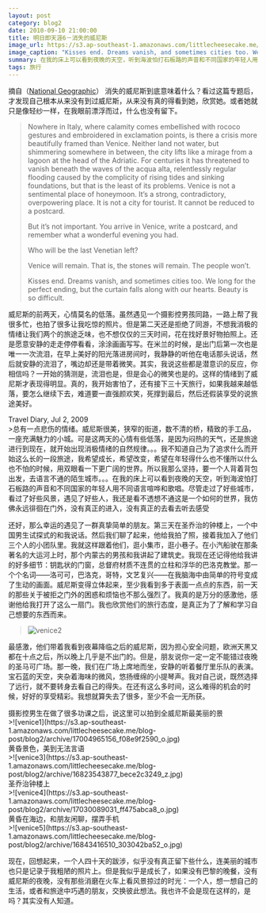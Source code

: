 ```yaml
---
layout: post
category: blog2
date: 2010-09-10 21:00:00
title: 明日即天涯6－消失的威尼斯
image_url: https://s3.ap-southeast-1.amazonaws.com/littlecheesecake.me/blog-post/blog2/archive/16905773948_c4a04fe04b_k.jpg
image_caption: "Kisses end. Dreams vanish, and sometimes cities too. We long for the perfect ending, but the curtain falls along with our hearts. Beauty is so difficult."
summary: 在我的床上可以看到夜晚的天空，听到海波怕打石板路的声音和不同国家的年轻人用不同语言喧哗和歌唱。尽管走过了好些城市，看过了好些风景，遇见了好些人，我还是看不透想不通这是一个如何的世界，我仿佛永远徘徊在门外，没有真正的进入，没有真正的去看去听去感受
tags: 旅行
---
```


<figcaption class="reading-notes">
摘自（<a href="http://ngm.nationalgeographic.com/2009/08/venice/newman-text/1">National Geographic</a>）
消失的威尼斯到底意味着什么？看过这篇专题后，才发现自己根本从来没有到过威尼斯，从来没有真的得看到她，欣赏她。或者她就只是像轻纱一样，在我眼前漂浮而过，什么也没有留下。
</figcaption>

>Nowhere in Italy, where calamity comes embellished with rococo gestures and embroidered in exclamation points, is there a crisis more beautifully framed than Venice. Neither land not water, but shimmering somewhere in between, the city lifts like a mirage from a lagoon at the head of the Adriatic. For centuries it has threatened to vanish beneath the waves of the acqua alta, relentlessly regular flooding caused by the complicity of rising tides and sinking foundations, but that is the least of its problems. Venice is not a sentimental place of honeymoon. It’s a strong, contradictory, overpowering place. It is not a city for tourist. It cannot be reduced to a postcard.
>
>But it’s not important. You arrive in Venice, write a postcard, and remember what a wonderful evening you had.
>
>Who will be the last Venetian left?
>
>Venice will remain. That is, the stones will remain. The people won’t.
>
>Kisses end. Dreams vanish, and sometimes cities too. We long for the perfect ending, but the curtain falls along with our hearts. Beauty is so difficult.

威尼斯的前两天，心情莫名的低落。虽然遇见一个摄影控男孩同路，一路上帮了我很多忙，也拍了很多让我吃惊的照片。但是第二天还是拒绝了同游，不想我消极的情绪让我们两个的旅途乏味，也不想仅仅的三天时间，花在找好景好物拍照上。还是愿意安静的走走停停看看，涂涂画画写写。在米兰的时候，是出门后第一次也是唯一一次流泪，在早上美好的阳光落进房间时，我静静的听他在电话那头说话，然后就安静的流泪了，嘴边却还是带着微笑。其实，我说这些都是潜意识的反应，你相信吗？一开始的猜测是，流泪也是，但是会心的微笑也是的。这样的情绪到了威尼斯才表现得明显。真的，我开始害怕了，还有接下三十天旅行，如果我越来越低落，要怎么继续下去，难道要一直强颜欢笑，死撑到最后，然后还假装享受的说旅途美好。


<figcaption class="reading-notes">
Travel Diary, Jul 2, 2009
</figcaption>
>总有一点悲伤的情绪。威尼斯很美，狭窄的街道，数不清的桥，精致的手工品，一座充满魅力的小城。可是这两天的心情有些低落，是因为闷热的天气，还是旅途进行到现在，就开始出现消极情绪的自然规律。。。我不知道自己为了追求什么而开始这么长的一段旅途，我希望成长，希望改变，希望在年轻得什么也不懂所以什么也不怕的时候，用双眼看一下更广阔的世界。所以我那么坚持，要一个人背着背包出发，去语言不通的陌生城市。。。在我的床上可以看到夜晚的天空，听到海波怕打石板路的声音和不同国家的年轻人用不同语言喧哗和歌唱。尽管走过了好些城市，看过了好些风景，遇见了好些人，我还是看不透想不通这是一个如何的世界，我仿佛永远徘徊在门外，没有真正的进入，没有真正的去看去听去感受

还好，那么幸运的遇见了一群真挚简单的朋友。第三天在圣乔治的钟楼上，一个中国男生试探式的和我说话。然后我们聊了起来，他给我拍了照，接着我加入了他们三个人的小团队里。我就这样跟着他们，逛小集市，逛小巷子。在小汽船驶在那条著名的大运河上时，那个内蒙古的男孩和我讲起了建筑史。我现在还记得他给我讲的好多细节：钥匙状的门窗，总督府材质不连贯的立柱和浮华的巴洛克教堂。那一个个名词——洛可可，巴洛克，哥特，文艺复兴——在我脑海中由简单的符号变成了生动的画面。威尼斯变得立体起来，至少我看到多于表面一点点的东西，前一天的那些关于被拒之门外的困惑和烦恼也不那么强烈了。我真的是万分的感激他，感谢他给我打开了这么一扇门。我也欣赏他们的旅行态度，是真正为了了解和学习自己想要的东西而来。

>![venice2](https://s3.ap-southeast-1.amazonaws.com/littlecheesecake.me/blog-post/blog2/archive/17004966426_233fc85df8_o.jpg)

最感激，他们带着我看到夜幕降临之后的威尼斯，因为担心安全问题，欧洲天黑又都在十点之后，所以晚上几乎是不出门的。但是，朋友说你一定一定不能错过夜晚的圣马可广场。那一晚，我们在广场上席地而坐，安静的听着餐厅里乐队的表演。宝石蓝的天空，夹杂着海味的微风，悠扬缠绵的小提琴声。我对自己说，既然选择了远行，就不要转身去看自己的得失。在还有这么多时间，这么难得的机会的时候，好好的享受精彩。我想就算失去了很多，至少不会一无所获。

<figcaption>
摄影控男生在做了很多功课之后，说这里可以拍到全威尼斯最美丽的景
</figcaption>
>![venice1](https://s3.ap-southeast-1.amazonaws.com/littlecheesecake.me/blog-post/blog2/archive/17004965156_f08e9f2590_o.jpg)

<figcaption>
黄昏景色，美到无法言语
</figcaption>
>![venice3](https://s3.ap-southeast-1.amazonaws.com/littlecheesecake.me/blog-post/blog2/archive/16823543877_bece2c3249_z.jpg)

<figcaption>
圣乔治钟楼上
</figcaption>
>![venice4](https://s3.ap-southeast-1.amazonaws.com/littlecheesecake.me/blog-post/blog2/archive/17030089031_ff475abca8_o.jpg)

<figcaption>
黄昏在海边，和朋友闲聊，摆弄手机
</figcaption>
>![venice5](https://s3.ap-southeast-1.amazonaws.com/littlecheesecake.me/blog-post/blog2/archive/16843416510_303042ba52_o.jpg)

现在，回想起来，一个人四十天的跋涉，似乎没有真正留下些什么，连美丽的城市也只是记录于我粗陋的照片上。但是我似乎是成长了，如果没有巴黎的晚餐，没有威尼斯的夜晚，没有那些消磨在火车上看风景掠过的时光：一个人，想一想自己的生活，或者和旅途中巧遇的朋友，交换彼此想法。我也许不会是现在这样的，是吗？其实没有人知道。

